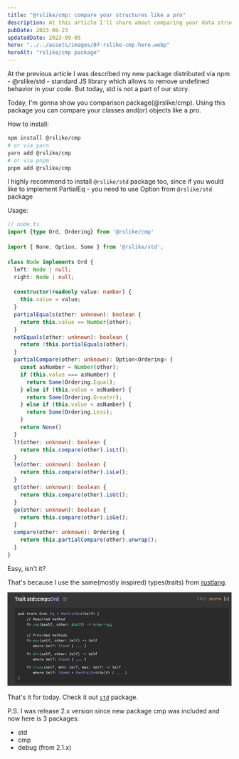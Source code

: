 ```yaml
---
title: "@rslike/cmp: compare your structures like a pro"
description: At this article I'll share about comparing your data structures
pubDate: 2023-08-23
updatedDate: 2023-09-05
hero: "../../assets/images/07-rslike-cmp-hero.webp"
heroAlt: "rslike/cmp package"
---
```


At the previous article I was described my new package distributed via npm - @rslike/std - standard JS library which allows to remove undefined behavior in your code. But today, std is not a part of our story.

Today, I'm gonna show you comparison package(@rslike/cmp). Using this package you can compare your classes and(or) objects like a pro.

How to install:

```bash
npm install @rslike/cmp
# or via yarn
yarn add @rslike/cmp
# or via pnpm
pnpm add @rslike/cmp
```

I highly recommend to install `@rslike/std` package too, since if you would like to implement PartialEq - you need to use Option from `@rslike/std` package

Usage:

```ts
// node.ts
import {type Ord, Ordering} from '@rslike/cmp'

import { None, Option, Some } from '@rslike/std';

class Node implements Ord {
  left: Node | null;
  right: Node | null;

  constructor(readonly value: number) {
    this.value = value;
  }
  partialEquals(other: unknown): boolean {
    return this.value == Number(other);
  }
  notEquals(other: unknown): boolean {
    return !this.partialEquals(other);
  }
  partialCompare(other: unknown): Option<Ordering> {
    const asNumber = Number(other);
    if (this.value === asNumber) {
      return Some(Ordering.Equal);
    } else if (this.value > asNumber) {
      return Some(Ordering.Greater);
    } else if (this.value < asNumber) {
      return Some(Ordering.Less);
    }
    return None()
  }
  lt(other: unknown): boolean {
    return this.compare(other).isLt();
  }
  le(other: unknown): boolean {
    return this.compare(other).isLe();
  }
  gt(other: unknown): boolean {
    return this.compare(other).isGt();
  }
  ge(other: unknown): boolean {
    return this.compare(other).isGe();
  }
  compare(other: unknown): Ordering {
    return this.partialCompare(other).unwrap();
  }
}
```

Easy, isn't it?

That's because I use the same(mostly inspired) types(traits) from [rustlang](https://doc.rust-lang.org/std/cmp/trait.Ord.html).

![Ord trait](../../assets/images/07-rslike-ord-trait.png)

That's it for today. Check it out [`std`](https://www.npmjs.com/package/@rslike/std) package.

P.S. I was release 2.x version since new package cmp was included and now here is 3 packages:

- std
- cmp
- debug (from 2.1.x)

